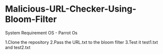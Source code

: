 # Malicious-URL-Checker-Using-Bloom-Filter

System Requirement
OS - Parrot Os

1.Clone the repository
2.Pass the URL.txt to the bloom filter
3.Test it test1.txt and test2.txt 

